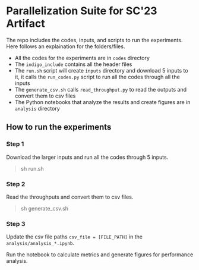 # Parallelization Suite for SC'23 Artifact

The repo includes the codes, inputs, and scripts to run the experiments. Here follows an explaination for the folders/files.
* All the codes for the experiments are in `codes` directory
* The `indigo_include` contains all the header files
* The `run.sh` script will create `inputs` directory and download 5 inputs to it, it calls the `run_codes.py` script to run all the codes through all the inputs
* The `generate_csv.sh` calls `read_throughput.py` to read the outputs and convert them to csv files
* The Python notebooks that analyze the results and create figures are in `analysis` directory

## How to run the experiments

### Step 1
Download the larger inputs and run all the codes through 5 inputs.
> sh run.sh

### Step 2
Read the throughputs and convert them to csv files.
> sh generate_csv.sh

### Step 3
Update the csv file paths `csv_file = [FILE_PATH]` in the `analysis/analysis_*.ipynb`.

Run the notebook to calculate metrics and generate figures for performance analysis.
